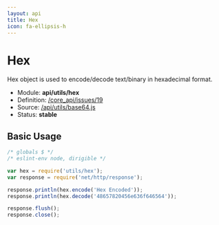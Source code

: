 ```yaml
---
layout: api
title: Hex
icon: fa-ellipsis-h
---
```


Hex
===

Hex object is used to encode/decode text/binary in hexadecimal format.

- Module: **api/utils/hex**
- Definition: [/core_api/issues/19](https://github.com/dirigiblelabs/core_api/issues/19)
- Source: [/api/utils/base64.js](https://github.com/dirigiblelabs/core_api/blob/master/core_api/ScriptingServices/api/utils/hex.js)
- Status: **stable**

Basic Usage
---

```javascript
/* globals $ */
/* eslint-env node, dirigible */

var hex = require('utils/hex');
var response = require('net/http/response');

response.println(hex.encode('Hex Encoded'));
response.println(hex.decode('48657820456e636f646564'));

response.flush();
response.close();
```
